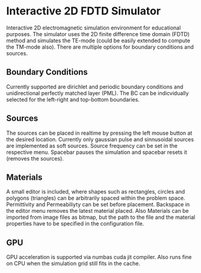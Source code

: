 # Interactive 2D FDTD Simulator

Interactive 2D electromagnetic simulation environment for educational purposes. The simulator uses the 2D finite difference time domain (FDTD) method 
and simulates the TE-mode (could be easily extended to compute the TM-mode also). There are multiple options for boundary conditions and sources.


## Boundary Conditions

Currently supported are dirichlet and periodic boundary conditions and unidirectional perfectly matched layer (PML). The BC can be indicvidually selected 
for the left-right and top-bottom boundaries.


## Sources

The sources can be placed in realtime by pressing the left mouse button at the desired location. Currently only gaussian pulse and sinnusoidal sources are 
implemented as soft sources. Source frequency can be set in the respective menu. Spacebar pauses the simulation and spacebar resets it (removes the sources).


## Materials

A small editor is included, where shapes such as rectangles, circles and polygons (triangles) can be arbitrarily spaced within the problem space. Permittivity 
and Permeabiliyty can be set before placement. Backspace in the editor menu removes the latest material placed. Also Materials can be imported from image files 
as bitmap, but the path to the file and the material properties have to be specified in the configuration file.


## GPU

GPU acceleration is supported via numbas cuda jit compiler. Also runs fine on CPU when the simulation grid still fits in the cache.
